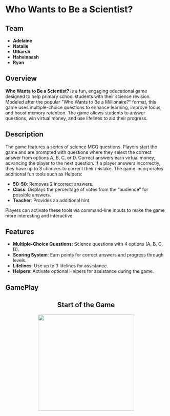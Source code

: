 # Who Wants to Be a Scientist?

## Team

- **Adelaine**
- **Natalie**
- **Utkarsh**
- **Hahvinaash**
- **Ryan**

## Overview

**Who Wants to Be a Scientist?** is a fun, engaging educational game designed to help primary school students with their science revision. Modeled after the popular "Who Wants to Be a Millionaire?" format, this game uses multiple-choice questions to enhance learning, improve focus, and boost memory retention. The game allows students to answer questions, win virtual money, and use lifelines to aid their progress.

## Description

The game features a series of science MCQ questions. Players start the game and are prompted with questions where they select the correct answer from options A, B, C, or D. Correct answers earn virtual money, advancing the player to the next question. If a player answers incorrectly, they have up to 3 chances to correct their mistake. The game incorporates additional fun tools such as Helpers:
- **50-50**: Removes 2 incorrect answers.
- **Class**: Displays the percentage of votes from the “audience” for possible answers.
- **Teacher**: Provides an additional hint.

Players can activate these tools via command-line inputs to make the game more interesting and interactive.

## Features

- **Multiple-Choice Questions**: Science questions with 4 options (A, B, C, D).
- **Scoring System**: Earn points for correct answers and progress through levels.
- **Lifelines**: Use up to 3 lifelines for assistance.
- **Helpers**: Activate optional Helpers for assistance during the game.

## GamePlay

<h2 align="center">Start of the Game</h2>
<p align="center">
  <img src="https://github.com/Hahvinaash-Vijaykumarr/Who-Wants-To-Be-A-Scientist/Images/Start of the Game.png" width="300" />
</p>

